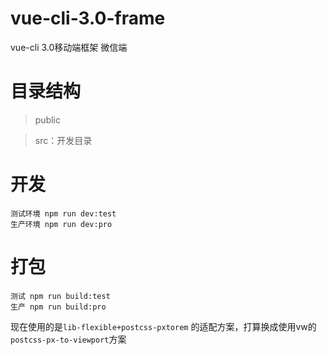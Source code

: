 # vue-cli-3.0-frame
vue-cli 3.0移动端框架 微信端
# 目录结构
>public

>src：开发目录

# 开发  
    测试环境 npm run dev:test
    生产环境 npm run dev:pro
# 打包  
    测试 npm run build:test
    生产 npm run build:pro


现在使用的是`lib-flexible+postcss-pxtorem` 的适配方案，打算换成使用vw的`postcss-px-to-viewport`方案

